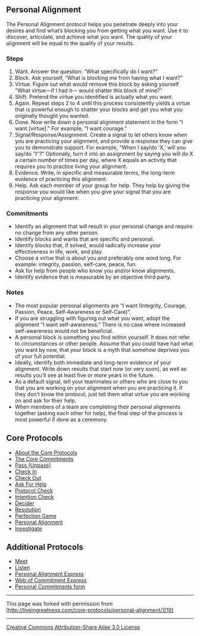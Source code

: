 

## Personal Alignment

The Personal Alignment protocol helps you penetrate deeply into your desires 
and find what’s blocking you from getting what you want. Use it to discover, 
articulate, and achieve what you want. The quality of your alignment will be 
equal to the quality of your results.

### Steps

1. Want. Answer the question: “What specifically do I want?”
2. Block. Ask yourself, “What is blocking me from having what I want?”
3. Virtue. Figure out what would remove this block by asking yourself “What virtue—if I had it— would shatter this block of mine?”
4. Shift. Pretend the virtue you identified is actually what you want.
5. Again. Repeat steps 2 to 4 until this process consistently yields a virtue that is powerful enough to shatter your blocks and get you what you originally thought you wanted.
6. Done. Now write down a personal alignment statement in the form “I want [virtue].” For example, “I want courage.”
7. Signal/Response/Assignment. Create a signal to let others know when you are practicing your alignment, and provide a response they can give you to demonstrate support. For example, “When I say/do ‘X,’ will you say/do ‘Y’?” Optionally, turn it into an assignment by saying you will do X a certain number of times per day, where X equals an activity that requires you to practice living your alignment.
8. Evidence. Write, in specific and measurable terms, the long-term evidence of practicing this alignment.
9. Help. Ask each member of your group for help. They help by giving the response you would like when you give your signal that you are practicing your alignment.

### Commitments

* Identify an alignment that will result in your personal change and require no change from any other person.
* Identify blocks and wants that are specific and personal.
* Identify blocks that, if solved, would radically increase your effectiveness in life, work, and play.
* Choose a virtue that is about you and preferably one word long. For example: integrity, passion, self-care, peace, fun.
* Ask for help from people who know you and/or know alignments.
* Identify evidence that is measurable by an objective third party.

### Notes

* The most popular personal alignments are “I want (Integrity, Courage, Passion, Peace, Self-Awareness or Self-Care)”.
* If you are struggling with figuring out what you want, adopt the alignment “I want self-awareness.” There is no case where increased self-awareness would not be beneficial.
* A personal block is something you find within yourself. It does not refer to circumstances or other people. Assume that you could have had what you want by now, that your block is a myth that somehow deprives you of your full potential.
* Ideally, identify both immediate and long-term evidence of your alignment. Write down results that start now (or very soon), as well as results you’ll see at least five or more years in the future.
* As a default signal, tell your teammates or others who are close to you that you are working on your alignment when you are practicing it. If they don’t know the protocol, just tell them what virtue you are working on and ask for their help.
* When members of a team are completing their personal alignments together (asking each other for help), the final step of the process is most powerful if done as a ceremony.

## Core Protocols

* [About the Core Protocols][1]
* [The Core Commitments][2]
* [Pass (Unpass)][3]
* [Check In][4]
* [Check Out][5]
* [Ask For Help][6]
* [Protocol Check][7]
* [Intention Check][8]
* [Decider][9]
* [Resolution][10]
* [Perfection Game][11]
* [Personal Alignment][12]
* [Investigate][13]

## Additional Protocols

* [Meet][14]
* [Listen][15]
* [Personal Alignment Express][16]
* [Web of Commitment Express][17]
* [Personal Commitments form][18]

----

This page was forked with permission from [http://liveingreatness.com/core-protocols/personal-alignment/][19]

----

[Creative Commons Attribution-Share Alike 3.0 License][20]

[1]: core-protocols
[2]: core-protocols-the-core-commitments
[3]: core-protocols-pass-unpass
[4]: core-protocols-check-in
[5]: core-protocols-check-out
[6]: core-protocols-ask-for-help
[7]: core-protocols-protocol-check
[8]: core-protocols-intention-check
[9]: core-protocols-decider
[10]: core-protocols-resolution
[11]: core-protocols-perfection-game
[12]: core-protocols-personal-alignment
[13]: core-protocols-investigate
[14]: additional-protocols-meet
[15]: http://liveingreatness.com/additional-protocols/listen/
[16]: http://liveingreatness.com/additional-protocols/personal-alignment-express/
[17]: http://liveingreatness.com/additional-protocols/web-of-commitment-express/
[18]: http://liveingreatness.com/additional-protocols/personal-commitments-form/
[19]: http://liveingreatness.com/core-protocols/personal-alignment/
[20]: http://creativecommons.org/licenses/by-sa/3.0/us/